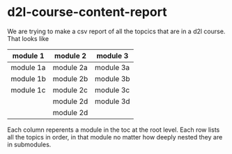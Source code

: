 # d2l-course-content-report

We are trying to make a csv report of all the topcics that are in a d2l course. That looks like 

| module 1  | module 2      | module 3 |
| --------- |-------------  | ---------|
| module 1a | module 2a     | module 3a|
| module 1b | module 2b     | module 3b|
| module 1c | module 2c     | module 3c|
|           | module 2d     | module 3d|
|           | module 2d     |          |

Each column reperents a module in the toc at the root level. 
Each row lists all the topics in order, in that module no matter how deeply nested they are in submodules.
